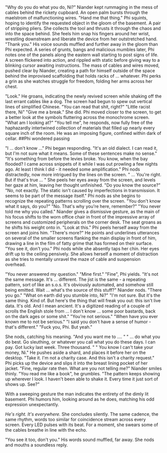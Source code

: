 

"Why do you do what you do, Ni?"
Niander kept rummaging in the mess of cables behind the rickety cupboard. 
An open palm bursts through the maelstrom of malfunctioning wires. 
"Hand me that thing."
Phi squints, hoping to identify the requested object in the gloom of the basement. A pair of stripping pliers. She collects the tool and thrusts it through the chaos and into the space behind. She feels him snap his fingers around her wrist, wrestling downstream and liberate the device from her outstretched hand. 
"Thank you." His voice sounds muffled and further away in the gloom than Phi expected. 
A series of grunts, bangs and malicious mumbles later, Phi notes one of the panels along the eastern wall starting to post signs of life. A screen flickered into action, and rippled with static before giving way to a blinking cursor awaiting instructions. 
The mass of cables and wires moved, pushed clear by Niander, creating a path for himself outside of the space behind the improvised scaffolding that holds racks of ... whatever. Phi perks a grin as she watches struggle for freedom, folding her arms across her chest. 

"Look." He groans, indicating the newly revived screen while shaking off the last errant cables like a dog. The screen had begun to spew out vertical lines of simplified Chinese. "You can read that shit, right?"
"Little racist there, Ni"
"Give me a break."
She did. Phi moved closer to the screen, to get a better look at the symbols fluttering across the monochrome screen. 
"What am I looking at?"
"You tell me", he responds, now fully free of the haphazardly intertwined collection of materials that filled up nearly every square inch of the room. He was an imposing figure, confined within dark of cellar. ##Phi wondered passing

"I ... don't know ..." Phi began responding. "It's an old dialect. I can read it, but I'm not sure what it means. Some of these sentences make no sense."
"It's something from before the levies broke. You know, when the bay flooded? I came across snippets of it while I was out prowling a few nights ago. At least I think I did - it needed some amplification."
Phi nods distractedly, now more intrigued by the lines on the screen. " ... You're right. But if that's true ... " She peels her eyes away from the screen, and levels her gaze at him, leaving her thought unfinished. 
"Do you know the source?"
"No, not exactly. The static isn't caused by imperfections in transmission. It seems to be part of the message itself."
Phi nods as she begins to recognize the repeating patterns scrolling over the screen. "You don't know what it says, do you?"
"No. That's why you're here, remember?"
"You never told me why you called."
Niander gives a dismissive gesture, as the main of his focus shifts to the worn office chair in front of the impressive array of screens and customized peripherals on the corner desk. The seat groans as he shifts his weight onto in. 
"Look at this."
Phi peels herself away from the screen and joins him. 
"There's more?"
He points and underlines utterances on several of the smaller screens flanking the main display in front of him, drawing a line in the film of fatty grime that has formed on their surface. "You see it, don't you."
Phi nods while she absently taps her chin. Her eyes drift up to the ceiling pensively. She allows herself a moment of distraction as she tries to mentally unravel the maze of cable and suspension overhead. 

"You never answered my question."
"Mine first."
"Fine", Phi yields. "It's not the same message. It's ... different. The jist is the same - a repeating pattern, sort of like an s.o.s. It's obviously automated, and somehow still being emitted. Wait ... what's the source of this stuff?"
Niander nods. "There you go."
"What on earth did you stumble into, Ni?" 
"I'm not sure. But it's the same thing. Kind of. But here's the thing that will freak you out: this isn't live data. It's old. And I mean ancient. It's a digitized reading of a couple of scrolls the English stole from ... I don't know ... some poor bastards, back on the dark ages or some shit."
"You're not serious."
"When have you ever known me to not be serious."
"I said you don't have a sense of humor - that's different."
"Fuck you, Phi. But yeah."

She nods, catching his meaning. "And you want me to .... "
" ... do what you do best. Go sleuthing, or whatever you call what you do these days. I can pay. Got lucky last week. Three thousand. "
" You know I can't take your money, Ni."
He pushes aside a shard, and places it before her on the desktop. "Take it. I'm not a charity case. And this isn't a charity request."
Phi picks up the device and slips it into the breast lining pocket of her jacket. "Fine, regular rate then. What are you not telling me?"
Niander smiles thinly. "You read me like a book", he grumbles. "The pattern keeps showing up wherever I look. I haven't been able to shake it. Every time it just sort of shows up. See?"

With a sweeping gesture the man indicates the entirety of the dimly lit basement. Phi humors him, looking around as he does, matching his odd expression unexpectantly. 

*He's right. It's everywhere.* She concludes silently. The same cadence, the same rhythm, words too similar for coincidence stream across every screen. Every LED pulses with its beat. For a moment, she swears some of the cables breathe in line with the echo.

"You see it too, don't you." His words sound muffled, far away. She nods and mouths a soundless reply. 
